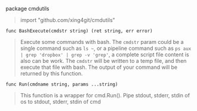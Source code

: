 package cmdutils
>    import "github.com/xing4git/cmdutils"

`func BashExecute(cmdstr string) (ret string, err error)`
>   Execute some commands with bash. The `cmdstr` param could be a single
>   command such as `ls ~`, or a pipeline command such as `ps aux | grep
>   'dropbox' | grep -v 'grep'`, a complete script file content is also can
>   be work. The `cmdstr` will be written to a temp file, and then execute
>   that file with bash. The output of your command will be returned by this
>   function.

`func Run(cmdname string, params ...string)`  
>   This function is a wrapper for cmd.Run(). Pipe stdout, stderr, stdin of
>   os to stdout, stderr, stdin of cmd
